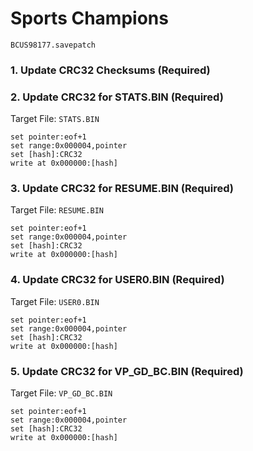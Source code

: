 # Sports Champions  

`BCUS98177.savepatch`

### 1.  Update CRC32 Checksums (Required)
### 2. Update CRC32 for STATS.BIN (Required)

Target File: `STATS.BIN`

```
set pointer:eof+1
set range:0x000004,pointer
set [hash]:CRC32
write at 0x000000:[hash]
```

### 3. Update CRC32 for RESUME.BIN (Required)

Target File: `RESUME.BIN`

```
set pointer:eof+1
set range:0x000004,pointer
set [hash]:CRC32
write at 0x000000:[hash]
```

### 4. Update CRC32 for USER0.BIN (Required)

Target File: `USER0.BIN`

```
set pointer:eof+1
set range:0x000004,pointer
set [hash]:CRC32
write at 0x000000:[hash]
```

### 5. Update CRC32 for VP_GD_BC.BIN (Required)

Target File: `VP_GD_BC.BIN`

```
set pointer:eof+1
set range:0x000004,pointer
set [hash]:CRC32
write at 0x000000:[hash]
```

